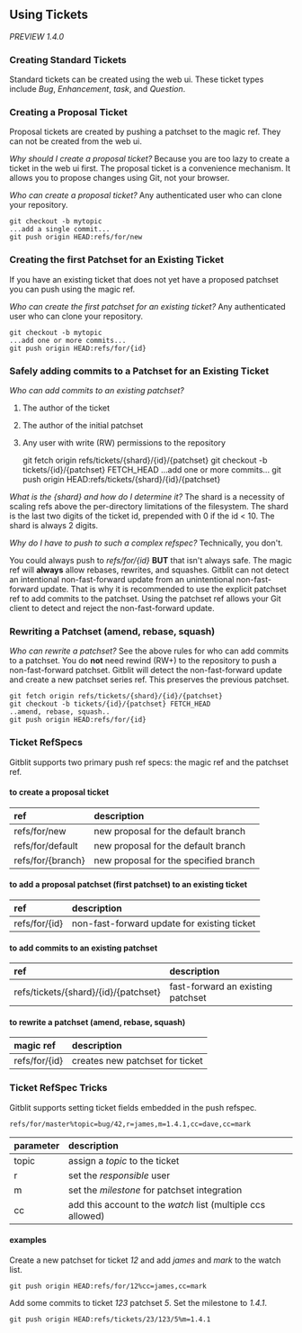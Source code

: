 ## Using Tickets

*PREVIEW 1.4.0*

### Creating Standard Tickets

Standard tickets can be created using the web ui.  These ticket types include *Bug*, *Enhancement*, *task*, and *Question*.

### Creating a Proposal Ticket

Proposal tickets are created by pushing a patchset to the magic ref.  They can not be created from the web ui.

*Why should I create a proposal ticket?*  Because you are too lazy to create a ticket in the web ui first.  The proposal ticket is a convenience mechanism.  It allows you to propose changes using Git, not your browser.

*Who can create a proposal ticket?*  Any authenticated user who can clone your repository.

    git checkout -b mytopic
    ...add a single commit...
    git push origin HEAD:refs/for/new

### Creating the first Patchset for an Existing Ticket

If you have an existing ticket that does not yet have a proposed patchset you can push using the magic ref.

*Who can create the first patchset for an existing ticket?*  Any authenticated user who can clone your repository.

    git checkout -b mytopic
    ...add one or more commits...
    git push origin HEAD:refs/for/{id}

### Safely adding commits to a Patchset for an Existing Ticket

*Who can add commits to an existing patchset?*

1. The author of the ticket
2. The author of the initial patchset
3. Any user with write (RW) permissions to the repository


    git fetch origin refs/tickets/{shard}/{id}/{patchset}
    git checkout -b tickets/{id}/{patchset} FETCH_HEAD
    ...add one or more commits...
    git push origin HEAD:refs/tickets/{shard}/{id}/{patchset}

*What is the {shard} and how do I determine it?*  The shard is a necessity of scaling refs above the per-directory limitations of the filesystem.  The shard is the last two digits of the ticket id, prepended with 0 if the id < 10.  The shard is always 2 digits.

*Why do I have to push to such a complex refspec?*  Technically, you don't.

You could always push to *refs/for/{id}* **BUT** that isn't always safe.  The magic ref will **always** allow rebases, rewrites, and squashes.  Gitblit can not detect an intentional non-fast-forward update from an unintentional non-fast-forward update.  That is why it is recommended to use the explicit patchset ref to add commits to the patchset.  Using the patchset ref allows your Git client to detect and reject the non-fast-forward update.

### Rewriting a Patchset (amend, rebase, squash)

*Who can rewrite a patchset?*  See the above rules for who can add commits to a patchset. You do **not** need rewind (RW+) to the repository to push a non-fast-forward patchset.  Gitblit will detect the non-fast-forward update and create a new patchset series ref.  This preserves the previous patchset.

    git fetch origin refs/tickets/{shard}/{id}/{patchset}
    git checkout -b tickets/{id}/{patchset} FETCH_HEAD
    ..amend, rebase, squash..
    git push origin HEAD:refs/for/{id}

### Ticket RefSpecs

Gitblit supports two primary push ref specs: the magic ref and the patchset ref.

#### to create a proposal ticket

| ref                  | description                                  |
| :------------------- | :------------------------------------------- |
| refs/for/new         | new proposal for the default branch          |
| refs/for/default     | new proposal for the default branch          |
| refs/for/{branch}    | new proposal for the specified branch        |

#### to add a proposal patchset (first patchset) to an existing ticket

| ref                  | description                                  |
| :------------------- | :------------------------------------------- |
| refs/for/{id}        | non-fast-forward update for existing ticket  |

#### to add commits to an existing patchset

| ref                                  | description                          |
| :----------------------------------- | :----------------------------------- |
| refs/tickets/{shard}/{id}/{patchset} | fast-forward an existing patchset    |


#### to rewrite a patchset (amend, rebase, squash)

| magic ref            | description                                  |
| :------------------- | :------------------------------------------- |
| refs/for/{id}        | creates new patchset for ticket              |

### Ticket RefSpec Tricks

Gitblit supports setting ticket fields embedded in the push refspec.

    refs/for/master%topic=bug/42,r=james,m=1.4.1,cc=dave,cc=mark

| parameter | description                                                     |
| :-------- | :-------------------------------------------------------------- |
| topic     | assign a *topic* to the ticket                                  |
| r         | set the *responsible* user                                      |
| m         | set the *milestone* for patchset integration                    |
| cc        | add this account to the *watch* list (multiple ccs allowed)     |

#### examples

Create a new patchset for ticket *12* and add *james* and *mark* to the watch list.

    git push origin HEAD:refs/for/12%cc=james,cc=mark

Add some commits to ticket *123* patchset *5*.  Set the milestone to *1.4.1*.

    git push origin HEAD:refs/tickets/23/123/5%m=1.4.1
